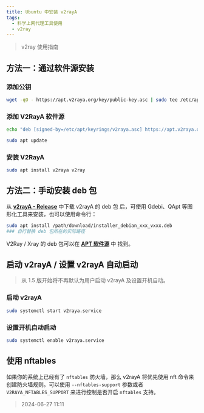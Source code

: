 ```yaml
---
title: Ubuntu 中安装 v2rayA
tags:
  - 科学上网代理工具使用
  - v2ray
---
```


> v2ray 使用指南

## 方法一：通过软件源安装

### 添加公钥

```bash
wget -qO - https://apt.v2raya.org/key/public-key.asc | sudo tee /etc/apt/keyrings/v2raya.asc
```

### 添加 V2RayA 软件源

```bash
echo "deb [signed-by=/etc/apt/keyrings/v2raya.asc] https://apt.v2raya.org/ v2raya main" | sudo tee /etc/apt/sources.list.d/v2raya.list

sudo apt update
```

### 安装 V2RayA

```bash
sudo apt install v2raya v2ray
```

## 方法二：手动安装 deb 包

从 [**v2rayA - Release**](https://github.com/v2rayA/v2rayA/releases) 中下载 v2rayA 的 deb 包 后，可使用 Gdebi、QApt
等图形化工具来安装，也可以使用命令行：

```bash
sudo apt install /path/download/installer_debian_xxx_vxxx.deb
### 自行替换 deb 包所在的实际路径
```

V2Ray / Xray 的 deb 包可以在 [**APT 软件源**](https://github.com/v2rayA/v2raya-apt/tree/master/pool/main/) 中 找到。

## 启动 v2rayA / 设置 v2rayA 自动启动

> 从 1.5 版开始将不再默认为用户启动 v2rayA 及设置开机自动。

### 启动 v2rayA

```bash
sudo systemctl start v2raya.service
```

### 设置开机自动启动

```bash
sudo systemctl enable v2raya.service
```

## 使用 nftables

如果你的系统上已经有了 `nftables` 防火墙，那么 v2rayA 将优先使用 nft 命令来创建防火墙规则。可以使用 `--nftables-support`
参数或者
`V2RAYA_NFTABLES_SUPPORT` 来进行控制是否开启 `nftables` 支持。
> 2024-06-27 11:11